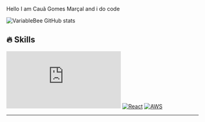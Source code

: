 Hello
I am Cauã Gomes Marçal and i do code

![VariableBee GitHub stats](https://github-readme-stats.vercel.app/api?username=cauanzinhooo&show_icons=true&theme=gotham)


## 🔥 Skills
[![Next.js](https://img.shields.io/badge/Next.js-^12.0.0-blue?logo=next.js)](https://nextjs.org/)
[![React](https://img.shields.io/badge/React-^17.0.0-blue?logo=react)](https://reactjs.org/)
[![AWS](https://img.shields.io/badge/AWS-^2.0.0-orange?logo=amazon-aws)](https://aws.amazon.com/)



---


<!-- Proudly created with GPRM ( https://gprm.itsvg.in ) -->
